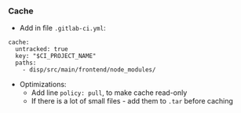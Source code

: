 ### Cache
* Add in file `.gitlab-ci.yml`:
```
cache:
  untracked: true
  key: "$CI_PROJECT_NAME"
  paths:
    - disp/src/main/frontend/node_modules/
```
* Optimizations:
    * Add line `policy: pull`, to make cache read-only
    * If there is a lot of small files - add them to `.tar` before caching
